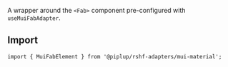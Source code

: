 A wrapper around the `<Fab>` component pre-configured with `useMuiFabAdapter`.

## <span className="docs-h2">Import</span>

```tsx
import { MuiFabElement } from '@piplup/rshf-adapters/mui-material';
```
